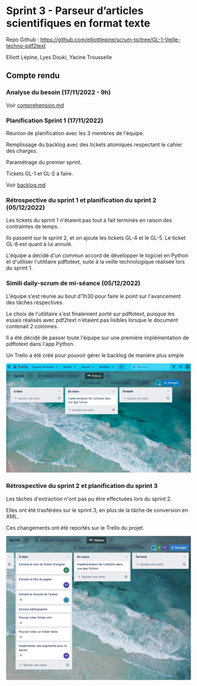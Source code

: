 # Sprint 3 - Parseur d’articles scientifiques en format texte

Repo Github : https://github.com/elliottlepine/scrum-tp/tree/GL-1-Veille-techno-pdf2text

Elliott Lépine, Lyes Douki, Yacine Trousselle

## Compte rendu

### Analyse du besoin (17/11/2022 - 9h)

Voir [comprehension.md](comprehension.md)

### Planification Sprint 1 (17/11/2022)

Réunion de planification avec les 3 membres de l'équipe.

Remplissage du backlog avec des tickets atomiques respectant le cahier des charges.

Paramétrage du premier sprint.

Tickets GL-1 et GL-2 à faire.

Voir [backlog.md](backlog.md)

### Rétrospective du sprint 1 et planification du sprint 2 (05/12/2022)

Les tickets du sprint 1 n'étaient pas tout à fait terminés en raison des contraintes de temps.

Ils passent sur le sprint 2, et on ajoute les tickets GL-4 et le GL-5.
Le ticket GL-8 est quant à lui annulé.

L'équipe a décidé d'un commun accord de développer le logiciel en Python et d'utiliser l'utilitaire pdftotext, suite à la veille technologique réalisée lors du sprint 1.

### Simili daily-scrum de mi-séance (05/12/2022)

L'équipe s'est réunie au bout d'1h30 pour faire le point sur l'avancement des tâches respectives.

Le choix de l'utilitaire s'est finalement porté sur pdftotext, puisque les essais réalisés avec pdf2text n'étaient pas lisibles lorsque le document contenait 2 colonnes.

Il a été décidé de passer toute l'équipe sur une première implémentation de pdftotext dans l'app Python.

Un Trello a été créé pour pouvoir gérer le backlog de manière plus simple

![Trello](./media/trello.png)

### Rétrospective du sprint 2 et planification du sprint 3

Les tâches d'extraction n'ont pas pu être effectuées lors du sprint 2.

Elles ont été trasférées sur le sprint 3, en plus de la tâche de conversion en XML.

Ces changements ont été reportés sur le Trello du projet.

![Trello sprint 3](./media/sprint3.png)
